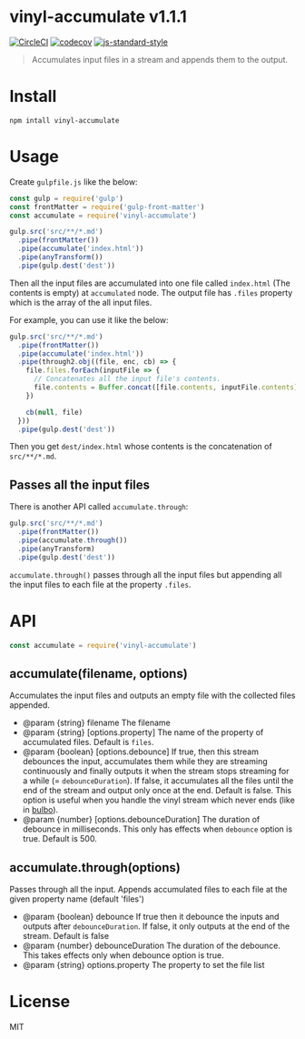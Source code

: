 # vinyl-accumulate v1.1.1

[![CircleCI](https://circleci.com/gh/kt3k/vinyl-accumulate.svg?style=svg)](https://circleci.com/gh/kt3k/vinyl-accumulate)
[![codecov](https://codecov.io/gh/kt3k/vinyl-accumulate/branch/master/graph/badge.svg)](https://codecov.io/gh/kt3k/vinyl-accumulate)
[![js-standard-style](https://img.shields.io/badge/code%20style-standard-brightgreen.svg)](http://standardjs.com/)

> Accumulates input files in a stream and appends them to the output.

# Install

    npm intall vinyl-accumulate

# Usage

Create `gulpfile.js` like the below:

```js
const gulp = require('gulp')
const frontMatter = require('gulp-front-matter')
const accumulate = require('vinyl-accumulate')

gulp.src('src/**/*.md')
  .pipe(frontMatter())
  .pipe(accumulate('index.html'))
  .pipe(anyTransform())
  .pipe(gulp.dest('dest'))
```

Then all the input files are accumulated into one file called `index.html` (The contents is empty) at `accumulated` node. The output file has `.files` property which is the array of the all input files.

For example, you can use it like the below:

```js
gulp.src('src/**/*.md')
  .pipe(frontMatter())
  .pipe(accumulate('index.html'))
  .pipe(through2.obj((file, enc, cb) => {
    file.files.forEach(inputFile => {
      // Concatenates all the input file's contents.
      file.contents = Buffer.concat([file.contents, inputFile.contents])
    })

    cb(null, file)
  }))
  .pipe(gulp.dest('dest'))
```

Then you get `dest/index.html` whose contents is the concatenation of `src/**/*.md`.

## Passes all the input files

There is another API called `accumulate.through`:

```js
gulp.src('src/**/*.md')
  .pipe(frontMatter())
  .pipe(accumulate.through())
  .pipe(anyTransform)
  .pipe(gulp.dest('dest'))
```

`accumulate.through()` passes through all the input files but appending all the input files to each file at the property `.files`.

# API

```js
const accumulate = require('vinyl-accumulate')
```

## accumulate(filename, options)
Accumulates the input files and outputs an empty file with the collected files appended.

- @param {string} filename The filename
- @param {string} [options.property] The name of the property of accumulated files. Default is `files`.
- @param {boolean} [options.debounce] If true, then this stream debounces the input, accumulates them while they are streaming continuously and finally outputs it when the stream stops streaming for a while (= `debounceDuration`). If false, it accumulates all the files until the end of the stream and output only once at the end. Default is false. This option is useful when you handle the vinyl stream which never ends (like in [bulbo][bulbo]).
- @param {number} [options.debounceDuration] The duration of debounce in milliseconds. This only has effects when `debounce` option is true. Default is 500.

## accumulate.through(options)
Passes through all the input. Appends accumulated files to each file at the given property name (default 'files')

- @param {boolean} debounce If true then it debounce the inputs and outputs after `debounceDuration`. If false, it only outputs at the end of the stream. Default is false
- @param {number} debounceDuration The duration of the debounce. This takes effects only when debounce option is true.
- @param {string} options.property The property to set the file list

# License

MIT

[bulbo]: https://github.com/kt3k/bulbo
